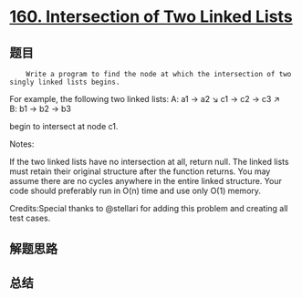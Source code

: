# [160. Intersection of Two Linked Lists](https://leetcode.com/problems/intersection-of-two-linked-lists/)

## 题目

        Write a program to find the node at which the intersection of two singly linked lists begins.

For example, the following two linked lists: 
A:          a1 → a2
                   ↘
                     c1 → c2 → c3
                   ↗            
B:     b1 → b2 → b3

begin to intersect at node c1.

Notes:

If the two linked lists have no intersection at all, return null.
The linked lists must retain their original structure after the function returns. 
You may assume there are no cycles anywhere in the entire linked structure.
Your code should preferably run in O(n) time and use only O(1) memory.



Credits:Special thanks to @stellari for adding this problem and creating all test cases.
      

## 解题思路


## 总结


